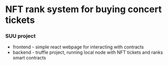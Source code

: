 # NFT rank system for buying concert tickets
### SUU project

- frontend - simple react webpage for interacting with contracts
- backend - truffle project, running local node with NFT tickets and ranks smart contracts